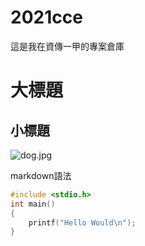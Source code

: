 # 2021cce
這是我在資傳一甲的專案倉庫
# 大標題
## 小標題

![dog.jpg](dog.jpg)

markdown語法

```C
#include <stdio.h>
int main()
{
    printf("Hello Would\n");
}
```
